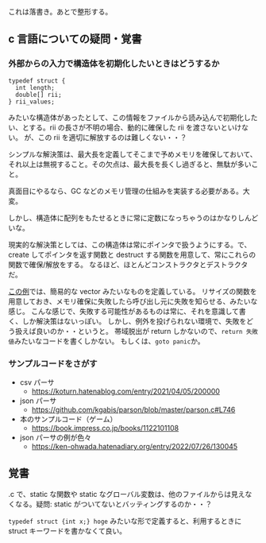 これは落書き。あとで整形する。

## c 言語についての疑問・覚書

### 外部からの入力で構造体を初期化したいときはどうするか

```
typedef struct {
  int length;
  double[] rii;
} rii_values;
```

みたいな構造体があったとして、この情報をファイルから読み込んで初期化したい、とする。rii の長さが不明の場合、動的に確保した rii を渡さないといけない。
が、この rii を適切に解放するのは難しくない・・？

シンプルな解決策は、最大長を定義してそこまで予めメモリを確保しておいて、それ以上は無視すること。その欠点は、最大長を長くし過ぎると、無駄が多いこと。

真面目にやるなら、GC などのメモリ管理の仕組みを実装する必要がある。大変。

しかし、構造体に配列をもたせるときに常に定数になっちゃうのはかなりしんどいな。

現実的な解決策としては、この構造体は常にポインタで扱うようにする。で、create してポインタを返す関数と destruct する関数を用意して、常にこれらの関数で確保/解放をする。
なるほど、ほとんどコンストラクタとデストラクタだ。

[この例](https://github.com/kgabis/parson/blob/ba29f4eda9ea7703a9f6a9cf2b0532a2605723c3/parson.c#L746)では、簡易的な vector みたいなものを定義している。
リサイズの関数を用意しておき、メモリ確保に失敗したら呼び出し元に失敗を知らせる、みたいな感じ。
こんな感じで、失敗する可能性があるものは常に、それを意識して書く、しか解決策はないっぽい。
しかし、例外を投げられない環境で、失敗をどう扱えば良いのか・・というと。
帯域脱出が return しかないので、`return 失敗値`みたいなコードを書くしかない。
もしくは、`goto panic`か。

### サンプルコードをさがす

- csv パーサ
  - https://koturn.hatenablog.com/entry/2021/04/05/200000
- json パーサ
  - https://github.com/kgabis/parson/blob/master/parson.c#L746
- 本のサンプルコード（ゲーム）
  - https://book.impress.co.jp/books/1122101108
- json パーサの例が色々
  - https://ken-ohwada.hatenadiary.org/entry/2022/07/26/130045

## 覚書

.c で、static な関数や static なグローバル変数は、他のファイルからは見えなくなる。疑問: static がついてないとバッティングするのか・・？

`typedef struct {int x;} hoge` みたいな形で定義すると、利用するときに struct キーワードを書かなくて良い。
